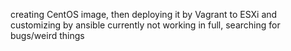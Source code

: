 creating CentOS image, then deploying it by Vagrant to ESXi and customizing by ansible
currently not working in full, searching for bugs/weird things
